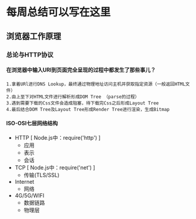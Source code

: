 # 每周总结可以写在这里

## 浏览器工作原理
### 总论与HTTP协议
#### 在浏览器中输入URl到页面完全呈现的过程中都发生了那些事儿？
    1.拿着URl进行DNS Lookup，最终通过物理地址访问主机并获取指定资源（一般返回HTML文件）
    2.由上至下对HTML文件进行解析形成DOM Tree （parse的过程）
    3.遇到需要下载的Css文件会造成阻塞，待下载完Css之后形成Layout Tree
    4.最后结合DOM Tree及Layout Tree形成Render Tree进行渲染，生成Bitmap

#### ISO-OSI七层网络结构
- HTTP  [ Node.js中：require('http') ]
    - 应用
    - 表示
    - 会话
- TCP   [ Node.js中：require('net') ]
    - 传输(TLS/SSL)
- Internet
    - 网络
- 4G/5G/WIFI
    - 数据链路
    - 物理层